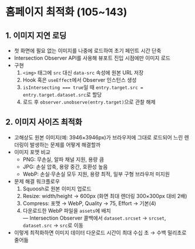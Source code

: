 # 홈페이지 최적화 (105~143)

## 1. 이미지 지연 로딩
- 첫 화면에 필요 없는 이미지를 나중에 로드하여 초기 페인트 시간 단축  
- Intersection Observer API를 사용해 뷰포트 진입 시점에만 이미지 로드  
- 구현
  1. `<img>` 태그에 `src` 대신 `data-src` 속성에 원본 URL 저장  
  2. Hook 혹은 `useEffect`에서 Observer 인스턴스 생성  
  3. `isIntersecting === true`일 때 `entry.target.src = entry.target.dataset.src`로 할당  
  4. 로드 후 `observer.unobserve(entry.target)`으로 관찰 해제  

## 2. 이미지 사이즈 최적화
- 고해상도 원본 이미지(예: 3946×3946px)가 브라우저에 그대로 로드되어 느린 렌더링이 발생하는 문제를 어떻게 해결할까
- 이미지 포맷 비교
  - PNG: 무손실, 알파 채널 지원, 용량 큼  
  - JPG: 손실 압축, 용량 중간, 호환성 높음  
  - WebP: 손실·무손실 모두 지원, 용량 최적, 일부 구형 브라우저 미지원  
- 문제 해결 워크플로우
  1. Squoosh로 원본 이미지 업로드  
  2. Resize: width/height → 600px (화면 최대 렌더링 300×300px 대비 2배)  
  3. Compress: 포맷 → WebP, Quality → 75, Effort → 기본(4)  
  4. 다운로드한 WebP 파일을 `assets`에 배치  
     — Intersection Observer 콜백에서 `dataset.srcset` → `srcset`, `dataset.src` → `src`로 이동  
- 이렇게 최적화하면 이미지 데이터 다운로드 시간이 최대 수십 초 → 수백 밀리초로 줄어듦
